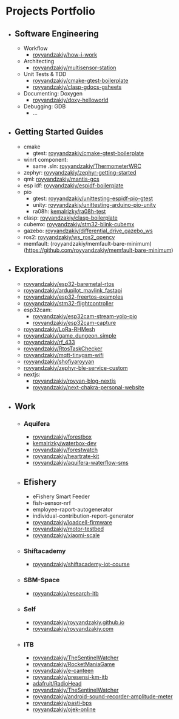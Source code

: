 # Projects Portfolio
- ## Software Engineering
    - Workflow
        - [royyandzakiy/how-i-work](https://github.com/royyandzakiy/how-i-work/blob/master/WORKFLOW.md)
    - Architecting
        - [royyandzakiy/multisensor-station](https://github.com/royyandzakiy/multisensor-station)
    - Unit Tests & TDD
        - [royyandzakiy/cmake-gtest-boilerplate](https://github.com/royyandzakiy/cmake-gtest-boilerplate)
        - [royyandzakiy/clasp-gdocs-gsheets](https://github.com/royyandzakiy/clasp-gdocs-gsheets)
    - Documenting: Doxygen
        - [royyandzakiy/doxy-helloworld](https://github.com/royyandzakiy/doxy-helloworld)
    - Debugging: GDB
        - …
- ## Getting Started Guides
    - cmake
        - gtest: [royyandzakiy/cmake-gtest-boilerplate](https://github.com/royyandzakiy/cmake-gtest-boilerplate)
    - winrt component: 
        - same .sln: [royyandzakiy/ThermometerWRC](https://github.com/royyandzakiy/ThermometerWRC)
    - zephyr: [royyandzakiy/zephyr-getting-started](https://github.com/royyandzakiy/zephyr-getting-started)
    - qml: [royyandzakiy/mantis-gcs](https://github.com/royyandzakiy/mantis-gcs)
    - esp idf: [royyandzakiy/espidf-boilerplate](https://github.com/royyandzakiy/espidf-boilerplate)
    - pio
        - gtest: [royyandzakiy/unittesting-espidf-pio-gtest](https://github.com/royyandzakiy/unittesting-espidf-pio-gtest)
        - unity: [royyandzakiy/unittesting-arduino-pio-unity](https://github.com/royyandzakiy/unittesting-arduino-pio-unity)
        - ra08h: [kemalrizky/ra08h-test](https://github.com/kemalrizky/ra08h-test)
    - clasp: [royyandzakiy/clasp-boilerplate](https://github.com/royyandzakiy/clasp-boilerplate)
    - cubemx: [royyandzakiy/stm32-blink-cubemx](https://github.com/royyandzakiy/stm32-blink-cubemx)
    - gazebo: [royyandzakiy/differential_drive_gazebo_ws](https://github.com/royyandzakiy/differential_drive_gazebo_ws)
    - ros2: [royyandzakiy/ws_ros2_opencv](https://github.com/royyandzakiy/ws_ros2_opencv)
    - memfault: (royyandzakiy/memfault-bare-minimum)(https://github.com/royyandzakiy/memfault-bare-minimum)
- ## Explorations
    - [royyandzakiy/esp32-baremetal-rtos](https://github.com/royyandzakiy/esp32-baremetal-rtos)
    - [royyandzakiy/ardupilot_mavlink_fastapi](https://github.com/royyandzakiy/ardupilot_mavlink_fastapi)
    - [royyandzakiy/esp32-freertos-examples](https://github.com/royyandzakiy/esp32-freertos-examples)
    - [royyandzakiy/stm32-flightcontroller](https://github.com/royyandzakiy/stm32-flightcontroller)
    - esp32cam:
        - [royyandzakiy/esp32cam-stream-yolo-pio](https://github.com/royyandzakiy/esp32cam-stream-yolo-pio)
        - [royyandzakiy/esp32cam-capture](https://github.com/royyandzakiy/esp32cam-capture)
    - [royyandzakiy/LoRa-RHMesh](https://github.com/royyandzakiy/LoRa-RHMesh)
    - [royyandzakiy/game_dungeon_simple](https://github.com/royyandzakiy/game_dungeon_simple)
    - [royyandzakiy/rf_433](https://github.com/royyandzakiy/rf_433)
    - [royyandzakiy/RtosTaskChecker](https://github.com/royyandzakiy/RtosTaskChecker)
    - [royyandzakiy/mqtt-tinygsm-wifi](https://github.com/royyandzakiy/mqtt-tinygsm-wifi)
    - [royyandzakiy/shofiyaroyyan](https://github.com/royyandzakiy/shofiyaroyyan)
    - [royyandzakiy/zephyr-ble-service-custom](https://github.com/royyandzakiy/zephyr-ble-service-custom)
    - nextjs:
        - [royyandzakiy/royyan-blog-nextjs](https://github.com/royyandzakiy/royyan-blog-nextjs)
        - [royyandzakiy/next-chakra-personal-website](https://github.com/royyandzakiy/next-chakra-personal-website)
- ## Work
    - ### Aquifera
        - [royyandzakiy/forestbox](https://github.com/royyandzakiy/forestbox)
        - [kemalrizky/waterbox-dev](https://github.com/kemalrizky/waterbox-dev)
        - [royyandzakiy/forestwatch](https://github.com/royyandzakiy/forestwatch)
        - [royyandzakiy/heartrate-kit](https://github.com/royyandzakiy/heartrate-kit)
        - [royyandzakiy/aquifera-waterflow-sms](https://github.com/royyandzakiy/aquifera-waterflow-sms)
    - ## Efishery
        - eFishery Smart Feeder
        - fish-sensor-nrf
        - employee-raport-autogenerator
        - individual-contribution-report-generator
        - [royyandzakiy/loadcell-firmware](https://github.com/royyandzakiy/loadcell-firmware)
        - [royyandzakiy/motor-testbed](https://github.com/royyandzakiy/motor-testbed)
        - [royyandzakiy/xiaomi-scale](https://github.com/royyandzakiy/xiaomi-scale)
    - ### Shiftacademy
        - [royyandzakiy/shiftacademy-iot-course](https://github.com/royyandzakiy/shiftacademy-iot-course)
    - ### SBM-Space
        - [royyandzakiy/research-itb](https://github.com/royyandzakiy/research-itb)
    - ### Self
        - [royyandzakiy/royyandzakiy.github.io](https://github.com/royyandzakiy/royyandzakiy.github.io)
        - [royyandzakiy/royyandzakiy.com](https://github.com/royyandzakiy/royyandzakiy.com)
    - ### ITB
        - [royyandzakiy/TheSentinelWatcher](https://github.com/royyandzakiy/TheSentinelWatcher)
        - [royyandzakiy/RocketManiaGame](https://github.com/royyandzakiy/RocketManiaGame)
        - [royyandzakiy/e-canteen](https://github.com/royyandzakiy/e-canteen)
        - [royyandzakiy/presensi-km-itb](https://github.com/royyandzakiy/presensi-km-itb)
        - [adafruit/RadioHead](https://github.com/adafruit/RadioHead)
        - [royyandzakiy/TheSentinelWatcher](https://github.com/royyandzakiy/TheSentinelWatcher)
        - [royyandzakiy/android-sound-recorder-amplitude-meter](https://github.com/royyandzakiy/android-sound-recorder-amplitude-meter)
        - [royyandzakiy/pasti-bps](https://github.com/royyandzakiy/pasti-bps)
        - [royyandzakiy/ojek-online](https://github.com/royyandzakiy/ojek-online)